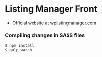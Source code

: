 # Listing Manager Front

* Official website at [wplistingmanager.com](http://wplistingmanager.com)

### Compiling changes in SASS files

```
$ npm install
$ gulp watch
```